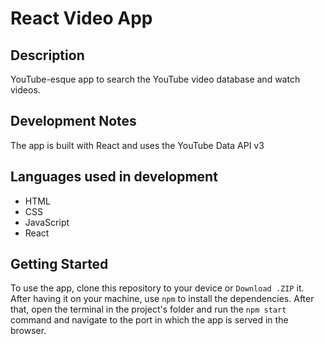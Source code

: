 # React Video App

## Description
YouTube-esque app to search the YouTube video database and watch videos.

## Development Notes
The app is built with React and uses the YouTube Data API v3

## Languages used in development
* HTML
* CSS
* JavaScript
* React

## Getting Started
To use the app, clone this repository to your device or `Download .ZIP` it. After having it on your machine, use `npm` to install the dependencies. After that, open the terminal in the project's folder and run the `npm start` command and navigate to the port in which the app is served in the browser. 